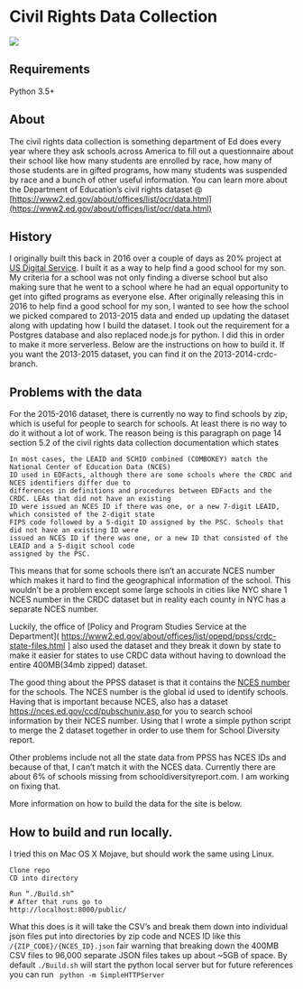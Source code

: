 # Civil Rights Data Collection

<img src="img/example.png">

## Requirements 
Python 3.5+

## About 
The civil rights data collection is something department of Ed does every year where they ask schools across America to fill out a questionnaire about their school like how many students are enrolled by race, how many of those students are in gifted programs, how many students was suspended by race and a bunch of other useful information. You can learn more about the Department of Education’s civil rights dataset @  [https://www2.ed.gov/about/offices/list/ocr/data.html](https://www2.ed.gov/about/offices/list/ocr/data.html)



## History
I originally built this back in 2016 over a couple of days as 20% project at [US Digital Service](https://usds.gov). I built it as a way to help find a good school for my son. My criteria for a school was not only finding a diverse school but also making sure that he went to a school where he had an equal opportunity to get into gifted programs as everyone else.  After originally releasing this in 2016 to help find a good school for my son, I wanted to see how the school we picked compared to 2013-2015 data and ended up updating the dataset along with updating how I build the dataset. I took out the requirement for a Postgres database and also replaced node.js for python. I did this in order to make it more serverless. Below are the instructions on how to build it. If you want the 2013-2015 dataset, you can find it on the 2013-2014-crdc-branch. 


## Problems with the data

For the 2015-2016 dataset, there is currently no way to find schools by zip, which is useful for people to search for schools. At least there is no way to do it without a lot of work.  The reason being is this paragraph on page 14 section 5.2 of the civil rights data collection documentation which states 

```
In most cases, the LEAID and SCHID combined (COMBOKEY) match the National Center of Education Data (NCES)
ID used in EDFacts, although there are some schools where the CRDC and NCES identifiers differ due to
differences in definitions and procedures between EDFacts and the CRDC. LEAs that did not have an existing
ID were issued an NCES ID if there was one, or a new 7-digit LEAID, which consisted of the 2-digit state
FIPS code followed by a 5-digit ID assigned by the PSC. Schools that did not have an existing ID were
issued an NCES ID if there was one, or a new ID that consisted of the LEAID and a 5-digit school code
assigned by the PSC. 
```

This means that for some schools there isn’t an accurate NCES number which makes it hard to find the geographical information of the school.  This wouldn’t be a problem except some large schools in cities like NYC  share 1 NCES number in the CRDC dataset but in reality each county in NYC has a separate NCES number. 


Luckily, the office of [Policy and Program Studies Service at the Department]( https://www2.ed.gov/about/offices/list/opepd/ppss/crdc-state-files.html
] also used the dataset and they break it down by state to make it easier for states to use CRDC data without having to download the entire 400MB(34mb zipped) dataset.  

The good thing about the PPSS dataset is that it contains the [NCES number]( https://nces.ed.gov/ccd/schoolsearch/
) for the schools. The NCES number is the global id used to identify schools. Having that is important because NCES, also has a dataset [https://nces.ed.gov/ccd/pubschuniv.asp
]( https://nces.ed.gov/ccd/pubschuniv.asp
) for you to search school information by their NCES number. Using that I wrote a simple python script to merge the 2 dataset together in order to use them for School Diversity report.  


Other problems include not all the state data from PPSS has NCES IDs and because of that, I can’t match it with the NCES data. Currently there are about 6% of schools missing from schooldiversityreport.com. I am working on fixing that. 

More information on how to build the data for the site is below.


## How to build and run locally.
I tried this on Mac OS X Mojave, but should work the same using Linux.

```
Clone repo
CD into directory

Run “./Build.sh”
# After that runs go to 
http://localhost:8000/public/

```

What this does is it will take the CSV’s and break them down into individual json files put into directories by zip code and NCES ID  like this ```/{ZIP_CODE}/{NCES_ID}.json``` fair warning that breaking down the 400MB CSV files to 96,000 separate JSON files takes up about ~5GB of space. By default ```./Build.sh``` will start the python local server but for future references you can run ``` python -m SimpleHTTPServer```



